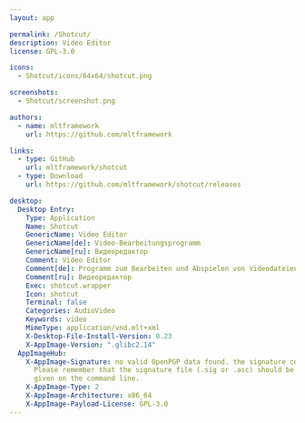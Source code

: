 ```yaml
---
layout: app

permalink: /Shotcut/
description: Video Editor
license: GPL-3.0

icons:
  - Shotcut/icons/64x64/shotcut.png

screenshots:
  - Shotcut/screenshot.png

authors:
  - name: mltframework
    url: https://github.com/mltframework

links:
  - type: GitHub
    url: mltframework/shotcut
  - type: Download
    url: https://github.com/mltframework/shotcut/releases

desktop:
  Desktop Entry:
    Type: Application
    Name: Shotcut
    GenericName: Video Editor
    GenericName[de]: Video-Bearbeitungsprogramm
    GenericName[ru]: Видеоредактор
    Comment: Video Editor
    Comment[de]: Programm zum Bearbeiten und Abspielen von Videodateien.
    Comment[ru]: Видеоредактор
    Exec: shotcut.wrapper
    Icon: shotcut
    Terminal: false
    Categories: AudioVideo
    Keywords: video
    MimeType: application/vnd.mlt+xml
    X-Desktop-File-Install-Version: 0.23
    X-AppImage-Version: ".glibc2.14"
  AppImageHub:
    X-AppImage-Signature: no valid OpenPGP data found. the signature could not be verified.
      Please remember that the signature file (.sig or .asc) should be the first file
      given on the command line.
    X-AppImage-Type: 2
    X-AppImage-Architecture: x86_64
    X-AppImage-Payload-License: GPL-3.0
---
```

